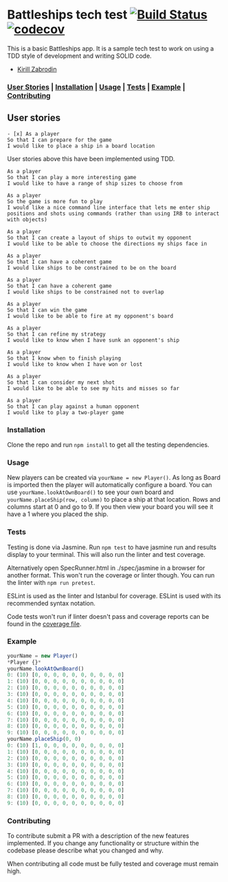 # Battleships tech test   [![Build Status](https://travis-ci.org/kirillzabrodin/battleships.svg?branch=master)](https://travis-ci.org/kirillzabrodin/battleships)   [![codecov](https://codecov.io/gh/kirillzabrodin/battleships/branch/master/graph/badge.svg)](https://codecov.io/gh/kirillzabrodin/battleships)

This is a basic Battleships app. It is a sample tech test to work on using a TDD style of development and writing SOLID code.

* [Kirill Zabrodin](https://github.com/kirillzabrodin)

### [User Stories](https://github.com/kirillzabrodin/battleships#user-stories) | [Installation](https://github.com/kirillzabrodin/battleships#installation) | [Usage](https://github.com/kirillzabrodin/battleships#usage) | [Tests](https://github.com/kirillzabrodin/battleships#tests) | [Example](https://github.com/kirillzabrodin/battleships#example) | [Contributing](https://github.com/kirillzabrodin/battleships#contributing)

## User stories
```
- [x] As a player
So that I can prepare for the game
I would like to place a ship in a board location
```
User stories above this have been implemented using TDD.
```
As a player
So that I can play a more interesting game
I would like to have a range of ship sizes to choose from

As a player
So the game is more fun to play
I would like a nice command line interface that lets me enter ship positions and shots using commands (rather than using IRB to interact with objects)

As a player
So that I can create a layout of ships to outwit my opponent
I would like to be able to choose the directions my ships face in

As a player
So that I can have a coherent game
I would like ships to be constrained to be on the board

As a player
So that I can have a coherent game
I would like ships to be constrained not to overlap

As a player
So that I can win the game
I would like to be able to fire at my opponent's board

As a player
So that I can refine my strategy
I would like to know when I have sunk an opponent's ship

As a player
So that I know when to finish playing
I would like to know when I have won or lost

As a player
So that I can consider my next shot
I would like to be able to see my hits and misses so far

As a player
So that I can play against a human opponent
I would like to play a two-player game
```

### Installation

Clone the repo and run ```npm install``` to get all the testing dependencies.

### Usage

New players can be created via ```yourName = new Player()```. As long as Board is imported then the player will automatically configure a board. You can use ```yourName.lookAtOwnBoard()``` to see your own board and ```yourName.placeShip(row, column)``` to place a ship at that location. Rows and columns start at 0 and go to 9. If you then view your board you will see it have a 1 where you placed the ship.

### Tests

Testing is done via Jasmine. Run ```npm test``` to have jasmine run and results display to your terminal. This will also run the linter and test coverage.

Alternatively open SpecRunner.html in ./spec/jasmine in a browser for another format. This won't run the coverage or linter though. You can run the linter with ```npm run pretest```.

ESLint is used as the linter and Istanbul for coverage. ESLint is used with its recommended syntax notation.

Code tests won't run if linter doesn't pass and coverage reports can be found in the [coverage file](https://github.com/kirillzabrodin/battleships/tree/master/spec/jasmine/coverage).

### Example

```javascript
yourName = new Player()
*Player {}*
yourName.lookAtOwnBoard()
0: (10) [0, 0, 0, 0, 0, 0, 0, 0, 0, 0]
1: (10) [0, 0, 0, 0, 0, 0, 0, 0, 0, 0]
2: (10) [0, 0, 0, 0, 0, 0, 0, 0, 0, 0]
3: (10) [0, 0, 0, 0, 0, 0, 0, 0, 0, 0]
4: (10) [0, 0, 0, 0, 0, 0, 0, 0, 0, 0]
5: (10) [0, 0, 0, 0, 0, 0, 0, 0, 0, 0]
6: (10) [0, 0, 0, 0, 0, 0, 0, 0, 0, 0]
7: (10) [0, 0, 0, 0, 0, 0, 0, 0, 0, 0]
8: (10) [0, 0, 0, 0, 0, 0, 0, 0, 0, 0]
9: (10) [0, 0, 0, 0, 0, 0, 0, 0, 0, 0]
yourName.placeShip(0, 0)
0: (10) [1, 0, 0, 0, 0, 0, 0, 0, 0, 0]
1: (10) [0, 0, 0, 0, 0, 0, 0, 0, 0, 0]
2: (10) [0, 0, 0, 0, 0, 0, 0, 0, 0, 0]
3: (10) [0, 0, 0, 0, 0, 0, 0, 0, 0, 0]
4: (10) [0, 0, 0, 0, 0, 0, 0, 0, 0, 0]
5: (10) [0, 0, 0, 0, 0, 0, 0, 0, 0, 0]
6: (10) [0, 0, 0, 0, 0, 0, 0, 0, 0, 0]
7: (10) [0, 0, 0, 0, 0, 0, 0, 0, 0, 0]
8: (10) [0, 0, 0, 0, 0, 0, 0, 0, 0, 0]
9: (10) [0, 0, 0, 0, 0, 0, 0, 0, 0, 0]
```

### Contributing

To contribute submit a PR with a description of the new features implemented. If you change any functionality or structure within the codebase please describe what you changed and why.

When contributing all code must be fully tested and coverage must remain high.
